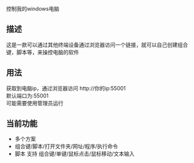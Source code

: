 控制我的windows电脑  
## 描述  
这是一款可以通过其他终端设备通过浏览器访问一个链接，就可以自己创建组合键，脚本等，来操控电脑的软件  
## 用法  
获取到电脑ip，通过浏览器访问 http://你的ip:55001  
默认端口为:55001  
可能需要使用管理员运行  
## 当前功能  
- 多个方案  
- 组合键/脚本/打开文件夹/网址/程序/执行命令  
- 脚本 支持 组合键/单键/鼠标点击/鼠标移动/文本输入  
